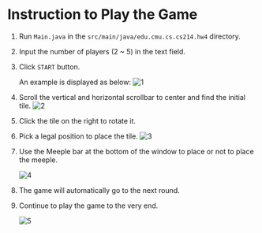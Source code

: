 # Instruction to Play the Game

1. Run `Main.java` in the `src/main/java/edu.cmu.cs.cs214.hw4` directory. 

2. Input the number of players (2 ~ 5) in the text field.

3. Click `START` button. 

   An example is displayed as below: ![1](https://github.com/CMU-17-214/sipingw/blob/main/homework/4/screen_shots/1.png)

4. Scroll the vertical and horizontal scrollbar to center and find the initial tile.  ![2](https://github.com/CMU-17-214/sipingw/blob/main/homework/4/screen_shots/2.png)

5. Click the tile on the right to rotate it. 

6. Pick a legal position to place the tile. ![3](https://github.com/CMU-17-214/sipingw/blob/main/homework/4/screen_shots/3.png)

7. Use the Meeple bar at the bottom of the window to place or not to place the meeple. 

   ![4](https://github.com/CMU-17-214/sipingw/blob/main/homework/4/screen_shots/4.png)

8. The game will automatically go to the next round. 

9. Continue to play the game to the very end. 

   ![5](https://github.com/CMU-17-214/sipingw/blob/main/homework/4/screen_shots/5.jpg)

